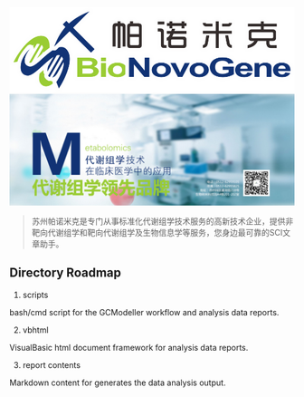 ![](bionovogene.png)
![](Metabolomics.jpg)

> 苏州帕诺米克是专门从事标准化代谢组学技术服务的高新技术企业，提供非靶向代谢组学和靶向代谢组学及生物信息学等服务，您身边最可靠的SCI文章助手。

## Directory Roadmap

1. scripts

bash/cmd script for the GCModeller workflow and analysis data reports.

2. vbhtml

VisualBasic html document framework for analysis data reports.

3. report contents

Markdown content for generates the data analysis output.
